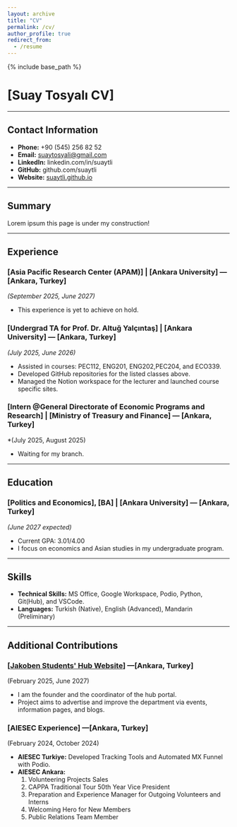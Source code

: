 ```yaml
---
layout: archive
title: "CV"
permalink: /cv/
author_profile: true
redirect_from:
  - /resume
---
```


{% include base_path %}

# [Suay Tosyalı CV]

---
## Contact Information
* **Phone:** +90 (545) 256 82 52
* **Email:** suaytosyali@gmail.com
* **LinkedIn:** linkedin.com/in/suaytli
* **GitHub:** github.com/suaytli
* **Website:** [suaytli.github.io](suaytli.github.io)
---
## Summary
Lorem ipsum this page is under my construction!

---
## Experience

### **[Asia Pacific Research Center (APAM)]** | [Ankara University] — [Ankara, Turkey]
*(September 2025, June 2027)*
* This experience is yet to achieve on hold.
### **[Undergrad TA for Prof. Dr. Altuğ Yalçıntaş]** | [Ankara University] — [Ankara, Turkey]
*(July 2025, June 2026)*
* Assisted in courses: PEC112, ENG201, ENG202,PEC204, and ECO339.
* Developed GitHub repositories for the listed classes above.
* Managed the Notion workspace for the lecturer and launched course specific sites.
### **[Intern @General Directorate of Economic Programs and Research]** | [Ministry of Treasury and Finance] — [Ankara, Turkey]
*(July 2025, August 2025)
* Waiting for my branch.
---
## Education

### **[Politics and Economics]**, [BA] | [Ankara University] — [Ankara, Turkey]
*(June 2027 expected)*
* Current GPA: 3.01/4.00
* I focus on economics and Asian studies in my undergraduate program.
---
## Skills
* **Technical Skills:** MS Office, Google Workspace, Podio, Python, Git(Hub), and VSCode.
* **Languages:** Turkish (Native), English (Advanced), Mandarin (Preliminary) 
---
## Additional Contributions

### **[[Jakoben Students' Hub Website](https://jakoben.framer.website/)]** —[Ankara, Turkey]
(February 2025, June 2027)
* I am the founder and the coordinator of the hub portal.
* Project aims to advertise and improve the department via events, information pages, and blogs.
### **[AIESEC Experience]** —[Ankara, Turkey]
(February 2024, October 2024)
* **AIESEC Turkiye:** Developed Tracking Tools and Automated MX Funnel with Podio.
* **AIESEC Ankara:** 
	1. Volunteering Projects Sales 
	2. CAPPA Traditional Tour 50th Year Vice President
	3. Preparation and Experience Manager for Outgoing Volunteers and Interns
	4. Welcoming Hero for New Members
	5. Public Relations Team Member